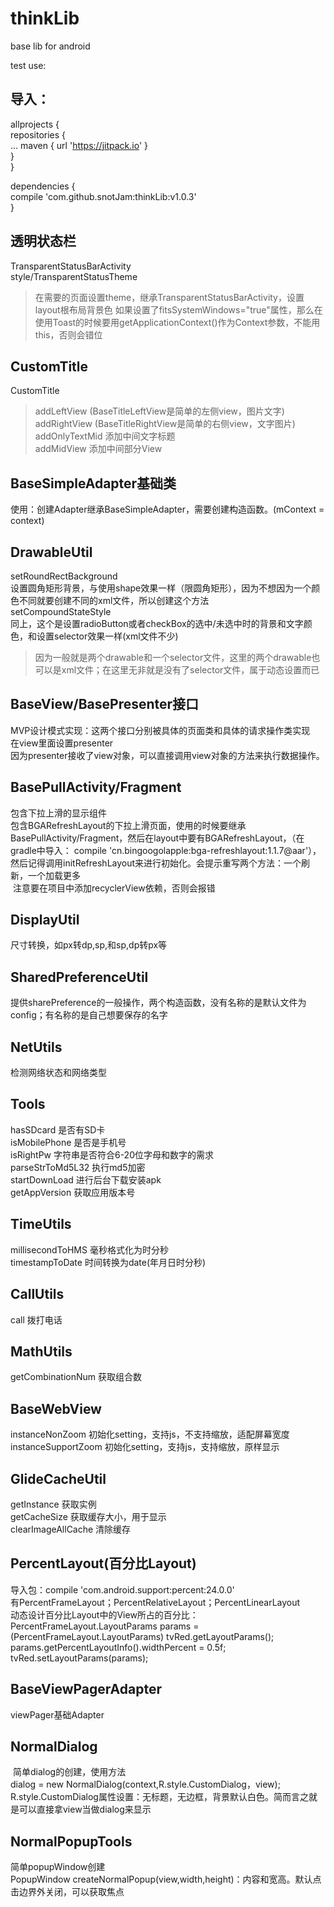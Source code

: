 # thinkLib
base lib for android

test use:

导入：
----------
allprojects {<br>
	repositories {<br>
		...
		maven { url 'https://jitpack.io' }<br>
	}<br>
}<br>

dependencies {<br>
	compile 'com.github.snotJam:thinkLib:v1.0.3'<br>
}


透明状态栏
-----------
  TransparentStatusBarActivity<br>
  style/TransparentStatusTheme<br>
  >在需要的页面设置theme，继承TransparentStatusBarActivity，设置layout根布局背景色
  >如果设置了fitsSystemWindows="true"属性，那么在使用Toast的时候要用getApplicationContext()作为Context参数，不能用this，否则会错位​

​​CustomTitle​​
-----------
  CustomTitle<br>
  >addLeftView (BaseTitleLeftView是简单的左侧view，图片文字)<br>
  >addRightView (BaseTitleRightView是简单的右侧view，文字图片)<br>
  >addOnlyTextMid 添加中间文字标题<br>
  >addMidView 添加中间部分View<br>

BaseSimpleAdapter基础类
-----------
  使用：创建Adapter继承BaseSimpleAdapter，需要创建构造函数。(mContext = context)

DrawableUtil
-----------
  setRoundRectBackground<br>
	设置圆角矩形背景，与使用shape效果一样（限圆角矩形），因为不想因为一个颜色不同就要创建不同的xml文件，所以创建这个方法<br>
  setCompoundStateStyle<br>
	同上，这个是设置radioButton或者checkBox的选中/未选中时的背景和文字颜色，和设置selector效果一样(xml文件不少)<br>
  >因为一般就是两个drawable和一个selector文件，这里的两个drawable也可以是xml文件；在这里无非就是没有了selector文件，属于动态设置而已

BaseView/BasePresenter接口
-----------
  MVP设计模式实现：这两个接口分别被具体的页面类和具体的请求操作类实现<br>
  在view里面设置presenter<br>
  因为presenter接收了view对象，可以直接调用view对象的方法来执行数据操作。<br>


BasePullActivity/Fragment
-----------
  包含下拉上滑的显示组件<br>
  包含BGARefreshLayout的下拉上滑页面，使用的时候要继承BasePullActivity/Fragment，然后在layout中要有BGARefreshLayout，（在gradle中导入：
  compile 'cn.bingoogolapple:bga-refreshlayout:1.1.7@aar'），然后记得调用initRefreshLayout来进行初始化。会提示重写两个方法：一个刷新，一个加载更多<br>
  注意要在项目中添加recyclerView依赖，否则会报错<br>

DisplayUtil
-----------
  尺寸转换，如px转dp,sp,和sp,dp转px等<br>

SharedPreferenceUtil
-----------
  提供sharePreference的一般操作，两个构造函数，没有名称的是默认文件为config；有名称的是自己想要保存的名字<br>

NetUtils
-----------
  检测网络状态和网络类型<br>

Tools
-----------
  hasSDcard 是否有SD卡<br>
  isMobilePhone 是否是手机号<br>
  isRightPw 字符串是否符合6-20位字母和数字的需求<br>
  parseStrToMd5L32 执行md5加密<br>
  startDownLoad 进行后台下载安装apk<br>
  getAppVersion 获取应用版本号<br>

TimeUtils
-----------
  millisecondToHMS 毫秒格式化为时分秒<br>
  timestampToDate 时间转换为date(年月日时分秒)<br>

CallUtils
-----------
  call 拨打电话<br>

MathUtils
-----------
  getCombinationNum 获取组合数<br>

BaseWebView
-----------
  instanceNonZoom 初始化setting，支持js，不支持缩放，适配屏幕宽度<br>
  instanceSupportZoom 初始化setting，支持js，支持缩放，原样显示<br>

GlideCacheUtil
-----------
  getInstance 获取实例<br>
  getCacheSize 获取缓存大小，用于显示<br>
  clearImageAllCache 清除缓存<br>

PercentLayout(百分比Layout)
-----------
  导入包：compile 'com.android.support:percent:24.0.0'<br>
  有PercentFrameLayout；PercentRelativeLayout；PercentLinearLayout<br>
  动态设计百分比Layout中的View所占的百分比：<br>
    PercentFrameLayout.LayoutParams params = (PercentFrameLayout.LayoutParams) tvRed.getLayoutParams(); <br>
    params.getPercentLayoutInfo().widthPercent = 0.5f; <br>
    tvRed.setLayoutParams(params);<br>

BaseViewPagerAdapter
-----------
  viewPager基础Adapter<br>
	
NormalDialog
------------
  简单dialog的创建，使用方法<br>
  dialog = new NormalDialog(context,R.style.CustomDialog，view);<br>
  R.style.CustomDialog属性设置：无标题，无边框，背景默认白色。简而言之就是可以直接拿view当做dialog来显示<br>
  
NormalPopupTools
------------------
  简单popupWindow创建<br>
  PopupWindow createNormalPopup(view,width,height)：内容和宽高。默认点击边界外关闭，可以获取焦点<br>
